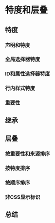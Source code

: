 # 特度和层叠
## 特度
### 声明和特度
### 全局选择器特度
### ID和属性选择器特度
### 行内样式特度
### 重要性
## 继承
## 层叠
### 按重要性和来源排序
### 按特度排序
### 按顺序排序
### 非CSS显示标识
## 总结